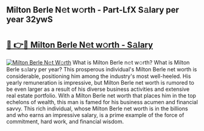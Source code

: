 ## Milton Berle N𝚎t w𝚘rth - Part-LfX S𝚊lary per year 32ywS

# <h2><a href="http://gc3cya.nevu.top/?p=Milton+Berle">🔗 👉🔴 Milton Berle N𝚎t w𝚘rth - S𝚊lary</a></h2>

[![Milton Berle N𝚎t W𝚘rth](https://i.imgur.com/Oavwk0R.jpeg)](http://gc3cya.nevu.top/?p=Milton+Berle)
What is Milton Berle n𝚎t w𝚘rth? What is Milton Berle s𝚊lary per year?
This prosperous individual's Milton Berle net worth is considerable, positioning him among the industry's most well-heeled. His yearly remuneration is impressive, but Milton Berle net worth is rumored to be even larger as a result of his diverse business activities and extensive real estate portfolio. With a Milton Berle net worth that places him in the top echelons of wealth, this man is famed for his business acumen and financial savvy. This rich individual, whose Milton Berle net worth is in the billions and who earns an impressive salary, is a prime example of the force of commitment, hard work, and financial wisdom.
